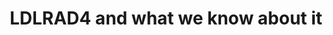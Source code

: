 ---
annotations:
- id: DOID:0050117
  parent: disease by infectious agent
  type: Disease Ontology
  value: disease by infectious agent
- id: PW:0000013
  parent: disease pathway
  type: Pathway Ontology
  value: disease pathway
authors:
- Egonw
- Fehrhart
- Eweitz
citedin:
- link: 10.1038/s41598-023-33585-2
  title: Bioinformatics analysis of the pathogenic link between Epstein-Barr virus
    infection, systemic lupus erythematosus and diffuse large B cell lymphoma (2023)
communities:
- COVID19
description: A recent GWAS study was [tweeted](https://twitter.com/BrentRichards19/status/1251550109931888643)
  showing an intronic SNP in LDLRAD4 as relevant. This pathway summarizes what is
  known of the biological role of this gene and its proteins.
last-edited: 2025-07-14
ndex: 24ee3c07-8b71-11eb-9e72-0ac135e8bacf
organisms:
- Homo sapiens
redirect_from:
- /index.php/Pathway:WP4904
- /instance/WP4904
- /instance/WP4904_r139965
revision: r139965
schema-jsonld:
- '@context': https://schema.org/
  '@id': https://wikipathways.github.io/pathways/WP4904.html
  '@type': Dataset
  creator:
    '@type': Organization
    name: WikiPathways
  description: A recent GWAS study was [tweeted](https://twitter.com/BrentRichards19/status/1251550109931888643)
    showing an intronic SNP in LDLRAD4 as relevant. This pathway summarizes what is
    known of the biological role of this gene and its proteins.
  keywords:
  - ATG16L1
  - LDLRAD4
  - NEDD4
  - PMEPA1
  - SMAD2
  - TGFBR1
  - TGFBR2
  license: CC0
  name: LDLRAD4 and what we know about it
seo: CreativeWork
title: LDLRAD4 and what we know about it
wpid: WP4904
---